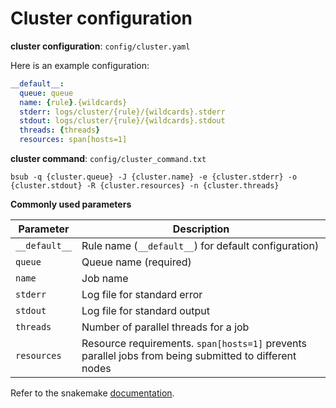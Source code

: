 # Cluster configuration

**cluster configuration**: `config/cluster.yaml`

Here is an example configuration:

```yaml
__default__:
  queue: queue
  name: {rule}.{wildcards}
  stderr: logs/cluster/{rule}/{wildcards}.stderr
  stdout: logs/cluster/{rule}/{wildcards}.stdout
  threads: {threads}
  resources: span[hosts=1]
```

**cluster command**: `config/cluster_command.txt`

```
bsub -q {cluster.queue} -J {cluster.name} -e {cluster.stderr} -o {cluster.stdout} -R {cluster.resources} -n {cluster.threads}
```

**Commonly used parameters**

| Parameter | Description |
| ------ | ----------- |
| `__default__` | Rule name (`__default__`) for default configuration) | 
| `queue` | Queue name (required) |
| `name` | Job name |
| `stderr` | Log file for standard error |
| `stdout` | Log file for standard output |
| `threads` | Number of parallel threads for a job |
| `resources` | Resource requirements. `span[hosts=1]` prevents parallel jobs from being submitted to different nodes |

Refer to the snakemake [documentation](https://snakemake.readthedocs.io/en/stable/).
